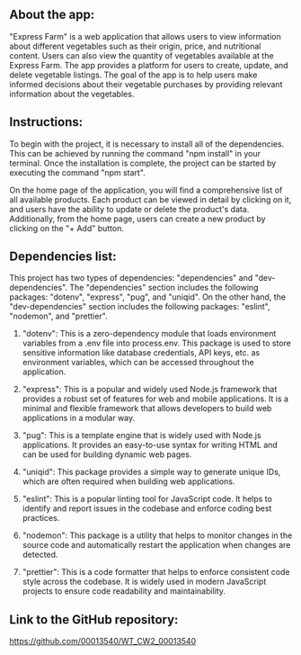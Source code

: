 ## About the app:

"Express Farm" is a web application that allows users to view information about different vegetables such as their origin, price, and nutritional content. Users can also view the quantity of vegetables available at the Express Farm. The app provides a platform for users to create, update, and delete vegetable listings. The goal of the app is to help users make informed decisions about their vegetable purchases by providing relevant information about the vegetables.

## Instructions:

To begin with the project, it is necessary to install all of the dependencies. This can be achieved by running the command "npm install" in your terminal. Once the installation is complete, the project can be started by executing the command "npm start".

On the home page of the application, you will find a comprehensive list of all available products. Each product can be viewed in detail by clicking on it, and users have the ability to update or delete the product's data. Additionally, from the home page, users can create a new product by clicking on the "+ Add" button.

## Dependencies list:

This project has two types of dependencies: "dependencies" and "dev-dependencies". The "dependencies" section includes the following packages: "dotenv", "express", "pug", and "uniqid". On the other hand, the "dev-dependencies" section includes the following packages: "eslint", "nodemon", and "prettier".

1. "dotenv": This is a zero-dependency module that loads environment variables from a .env file into process.env. This package is used to store sensitive information like database credentials, API keys, etc. as environment variables, which can be accessed throughout the application.

2. "express": This is a popular and widely used Node.js framework that provides a robust set of features for web and mobile applications. It is a minimal and flexible framework that allows developers to build web applications in a modular way.

3. "pug": This is a template engine that is widely used with Node.js applications. It provides an easy-to-use syntax for writing HTML and can be used for building dynamic web pages.

4. "uniqid": This package provides a simple way to generate unique IDs, which are often required when building web applications.

5. "eslint": This is a popular linting tool for JavaScript code. It helps to identify and report issues in the codebase and enforce coding best practices.

6. "nodemon": This package is a utility that helps to monitor changes in the source code and automatically restart the application when changes are detected.

7. "prettier": This is a code formatter that helps to enforce consistent code style across the codebase. It is widely used in modern JavaScript projects to ensure code readability and maintainability.

## Link to the GitHub repository:

https://github.com/00013540/WT_CW2_00013540
